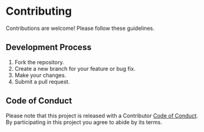 # Contributing

Contributions are welcome! Please follow these guidelines.

## Development Process

1.  Fork the repository.
2.  Create a new branch for your feature or bug fix.
3.  Make your changes.
4.  Submit a pull request.

## Code of Conduct

Please note that this project is released with a Contributor [Code of Conduct](./CODE_OF_CONDUCT.md). By participating in this project you agree to abide by its terms.
